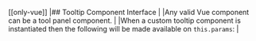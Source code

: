 [[only-vue]]
|## Tooltip Component Interface
|
|Any valid Vue component can be a tool panel component.
|
|When a custom tooltip component is instantiated then the following will be made available on `this.params`:
|
